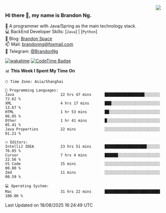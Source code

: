 <img  align="right" src="https://github-readme-stats-brandon0824.vercel.app/api/top-langs/?username=brandon0824&layout=compact">

### Hi there 👋, my name is Brandon Ng.

🌱 A programmer with Java/Spring as the main technology stack.  
💻 BackEnd Developer Skills: [`Java`] | [`Python`]  
📝 Blog: [Brandon Space](https://blog.brandonng.cc)  
📫 Mail: brandonng@foxmail.com  
📰 Telegram: [@BrandonNg](https://t.me/BrandonNg24)  

[![wakatime](https://wakatime.com/badge/user/940cafbf-f9d5-4b24-9a07-19bb072f52bb.svg)](https://wakatime.com/@940cafbf-f9d5-4b24-9a07-19bb072f52bb)
[![CodeTime Badge](https://shields.jannchie.com/endpoint?style=plastic&color=&url=https%3A%2F%2Fapi.codetime.dev%2Fv3%2Fusers%2Fshield%3Fuid%3D128%26minutes%3D10080)](https://codetime.dev)

<!--START_SECTION:waka-->
📊 **This Week I Spent My Time On** 

```text
🕑︎ Time Zone: Asia/Shanghai

💬 Programming Languages: 
Java                     22 hrs 47 mins      ██████████████████░░░░░░░   72.62 % 
XML                      4 hrs 17 mins       ███░░░░░░░░░░░░░░░░░░░░░░   13.67 % 
HTML                     1 hr 53 mins        ██░░░░░░░░░░░░░░░░░░░░░░░   06.05 % 
Other                    1 hr 41 mins        █░░░░░░░░░░░░░░░░░░░░░░░░   05.41 % 
Java Properties          22 mins             ░░░░░░░░░░░░░░░░░░░░░░░░░   01.21 % 

🔥 Editors: 
IntelliJ IDEA            23 hrs 51 mins      ███████████████████░░░░░░   76.05 % 
Cursor                   7 hrs 4 mins        ██████░░░░░░░░░░░░░░░░░░░   22.56 % 
VS Code                  15 mins             ░░░░░░░░░░░░░░░░░░░░░░░░░   00.80 % 
Zed                      11 mins             ░░░░░░░░░░░░░░░░░░░░░░░░░   00.59 % 

💻 Operating System: 
Mac                      31 hrs 22 mins      █████████████████████████   100.00 % 
```


 Last Updated on 18/08/2025 16:24:49 UTC
<!--END_SECTION:waka-->
